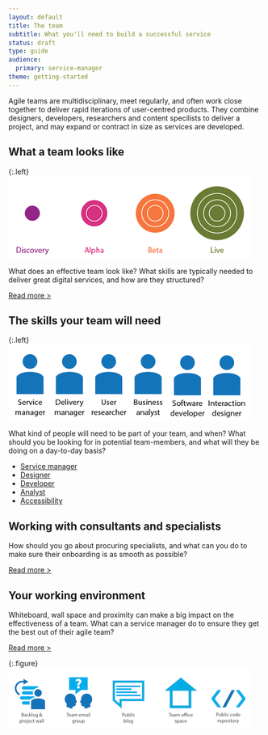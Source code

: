 ```yaml
---
layout: default
title: The team
subtitle: What you'll need to build a successful service
status: draft
type: guide
audience:
  primary: service-manager
theme: getting-started
---
```


<!--
<style>
 img{
  width: 100%;
  display: block;
 }
 figure{
  width: 50%; float: right; margin: -2.5em 0 0 1em
 }
 figcaption{
  text-align: center;
 }
</style>
-->


Agile teams are multidisciplinary, meet regularly, and often work close together to deliver rapid iterations of user-centred products. They combine designers, developers, researchers and content specilists to deliver a project, and may expand or contract in size as services are developed.

## What a team looks like

{:.left}
![The team size changes over time](/assets/images/team-size.png)

What does an effective team look like? What skills are typically needed to deliver great digital services, and how are they structured?

[Read more >](whatateamlookslike.html)


## The skills your team will need

{:.left}
![Some of the skills an effective team needs](/assets/images/team-skills.png)

What kind of people will need to be part of your team, and when? What should you be looking for in potential team-members, and what will they be doing on a day-to-day basis?

* [Service manager](servicemanager.html)
* [Designer](designer.html)
* [Developer](developer.html)
* [Analyst](analyst.html)
* [Accessibility](accessibility.html)


## Working with consultants and specialists

How should you go about procuring specialists, and what can you do to make sure their onboarding is as smooth as possible?

[Read more >](workingwithconsultantsandspecialists.html)


## Your working environment


Whiteboard, wall space and proximity can make a big impact on the effectiveness of a team. What can a service manager do to ensure they get the best out of their agile team?

[Read more >](workingenvironment.html)


{:.figure}
![Some of the things an effective team needs](/assets/images/team-assets.png)
